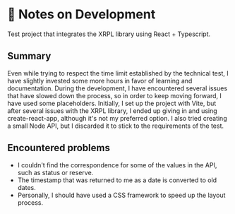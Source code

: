 # 📝 Notes on Development

Test project that integrates the XRPL library using React + Typescript.

## Summary

Even while trying to respect the time limit established by the technical test, I have slightly invested some more hours in favor of learning and documentation. During the development, I have encountered several issues that have slowed down the process, so in order to keep moving forward, I have used some placeholders. Initially, I set up the project with Vite, but after several issues with the XRPL library, I ended up giving in and using create-react-app, although it's not my preferred option. I also tried creating a small Node API, but I discarded it to stick to the requirements of the test.

## Encountered problems

* I couldn't find the correspondence for some of the values in the API, such as status or reserve.
* The timestamp that was returned to me as a date is converted to old dates.
* Personally, I should have used a CSS framework to speed up the layout process.

